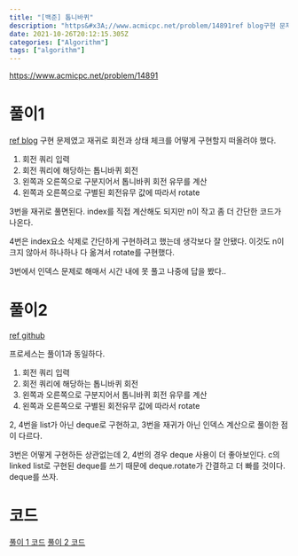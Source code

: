 ```yaml
---
title: "[백준] 톱니바퀴"
description: "https&#x3A;//www.acmicpc.net/problem/14891ref blog구현 문제였고 재귀로 회전과 상태 체크를 어떻게 구현할지 떠올려야 했다.회전 쿼리 입력회전 쿼리에 해당하는 톱니바퀴 회전왼쪽과 오른쪽으로 구분지어서 톱니바퀴 회전 유무를 계산왼쪽과"
date: 2021-10-26T20:12:15.305Z
categories: ["Algorithm"]
tags: ["algorithm"]
---
```

https://www.acmicpc.net/problem/14891

# 풀이1
[ref blog](https://wisdom-990629.tistory.com/entry/C-%EB%B0%B1%EC%A4%80-14891%EB%B2%88-%ED%86%B1%EB%8B%88%EB%B0%94%ED%80%B4)
구현 문제였고 재귀로 회전과 상태 체크를 어떻게 구현할지 떠올려야 했다.

1. 회전 쿼리 입력
2. 회전 쿼리에 해당하는 톱니바퀴 회전
3. 왼쪽과 오른쪽으로 구분지어서 톱니바퀴 회전 유무를 계산
4. 왼쪽과 오른쪽으로 구별된 회전유무 값에 따라서 rotate

3번을 재귀로 풀면된다. index를 직접 계산해도 되지만 n이 작고 좀 더 간단한 코드가 나온다.

4번은 index요소 삭제로 간단하게 구현하려고 했는데 생각보다 잘 안됐다. 이것도 n이 크지 않아서 하나하나 다 옮겨서 rotate를 구현했다.

3번에서 인덱스 문제로 해매서 시간 내에 못 풀고 나중에 답을 봤다..

# 풀이2
[ref github](https://github.com/keemdy/algorithm-test/blob/main/BOJ/1026/%ED%86%B1%EB%8B%88%EB%B0%94%ED%80%B4.py)

프로세스는 풀이1과 동일하다.
1. 회전 쿼리 입력
2. 회전 쿼리에 해당하는 톱니바퀴 회전
3. 왼쪽과 오른쪽으로 구분지어서 톱니바퀴 회전 유무를 계산
4. 왼쪽과 오른쪽으로 구별된 회전유무 값에 따라서 rotate

2, 4번을 list가 아닌 deque로 구현하고, 3번을 재귀가 아닌 인덱스 계산으로 풀이한 점이 다르다. 

3번은 어떻게 구현하든 상관없는데 2, 4번의 경우 deque 사용이 더 좋아보인다. c의 linked list로 구현된 deque를 쓰기 때문에 deque.rotate가 간결하고 더 빠를 것이다. deque를 쓰자.

# 코드

[풀이 1 코드](https://github.com/naem1023/codingTest/blob/master/implementation/acmicpc-14891.py)
[풀이 2 코드](https://github.com/keemdy/algorithm-test/blob/main/BOJ/1026/%ED%86%B1%EB%8B%88%EB%B0%94%ED%80%B4.py)

